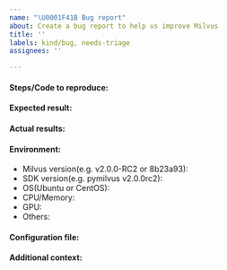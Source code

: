 ```yaml
---
name: "\U0001F41B Bug report"
about: Create a bug report to help us improve Milvus
title: ''
labels: kind/bug, needs-triage
assignees: ''

---
```


<!-- Please state your issue using the following template and, most importantly, in English. -->

#### Steps/Code to reproduce:


#### Expected result:


#### Actual results:



#### Environment:
- Milvus version(e.g. v2.0.0-RC2 or 8b23a93):
- SDK version(e.g. pymilvus v2.0.0rc2):
- OS(Ubuntu or CentOS): 
- CPU/Memory: 
- GPU: 
- Others: 

#### Configuration file:


#### Additional context:

